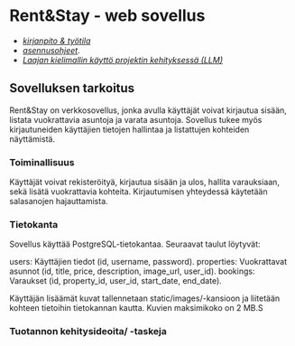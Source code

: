 # Rent&Stay - web sovellus

- [_kirjanpito & työtila_](https://trello.com/invite/b/66dd979b69f8fe952329e9df/ATTIdecd3e46f5556f7fad0b770e17d14b7f159592A9/tikawebo)
- [_asennusohjeet_](./TIKABEBO/DOKUMENTAATIO/asennusohje.md).
- [_Laajan kielimallin käyttö projektin kehityksessä (LLM)_](./TIKAWEBO/DOKUMENTAATIO/chatgpt_selvitys.md)

## Sovelluksen tarkoitus

Rent&Stay on verkkosovellus, jonka avulla käyttäjät voivat kirjautua sisään, listata vuokrattavia asuntoja ja varata asuntoja. Sovellus tukee myös kirjautuneiden käyttäjien tietojen hallintaa ja listattujen kohteiden näyttämistä.

### Toiminallisuus

Käyttäjät voivat rekisteröityä, kirjautua sisään ja ulos, hallita varauksiaan, sekä lisätä vuokrattavia kohteita. Kirjautumisen yhteydessä käytetään salasanojen hajauttamista.

### Tietokanta

Sovellus käyttää PostgreSQL-tietokantaa. Seuraavat taulut löytyvät:

users: Käyttäjien tiedot (id, username, password).
properties: Vuokrattavat asunnot (id, title, price, description, image_url, user_id).
bookings: Varaukset (id, property_id, user_id, start_date, end_date).

Käyttäjän lisäämät kuvat tallennetaan static/images/-kansioon ja liitetään kohteen tietoihin tietokannan kautta. Kuvien maksimikoko on 2 MB.S

### Tuotannon kehitysideoita/ -taskeja
